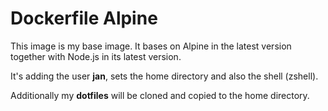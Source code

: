 # Dockerfile Alpine

This image is my base image. It bases on Alpine in the latest version together with Node.js in its
latest version.

It's adding the user **jan**, sets the home directory and also the shell (zshell).

Additionally my **dotfiles** will be cloned and copied to the home directory.
